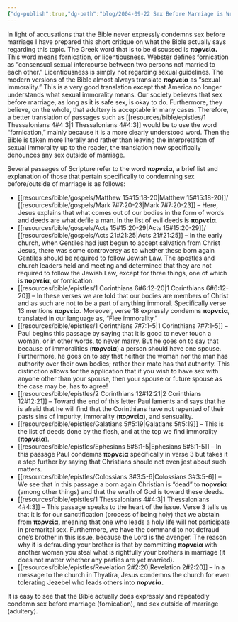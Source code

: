 ```yaml
---
{"dg-publish":true,"dg-path":"blog/2004-09-22 Sex Before Marriage is Wrong.md","permalink":"/blog/2004-09-22-sex-before-marriage-is-wrong/","tags":["sex","Bible","study"],"noteIcon":"","created":"2004-09-22"}
---
```



In light of accusations that the Bible never expressly condemns sex before marriage I have prepared this short critique on what the Bible actually says regarding this topic. The Greek word that is to be discussed is **πορνεία.** This word means fornication, or licentiousness. Webster defines fornication as “consensual sexual intercourse between two persons not married to each other.” Licentiousness is simply not regarding sexual guidelines. The modern versions of the Bible almost always translate **πορνεία** as “sexual immorality.” This is a very good translation except that America no longer understands what sexual immorality means. Our society believes that sex before marriage, as long as it is safe sex, is okay to do. Furthermore, they believe, on the whole, that adultery is acceptable in many cases. Therefore, a better translation of passages such as [[resources/bible/epistles/1 Thessalonians 4#4:3\|1 Thessalonians 4#4:3]] would be to use the word “fornication,” mainly because it is a more clearly understood word. Then the Bible is taken more literally and rather than leaving the interpretation of sexual immorality up to the reader, the translation now specifically denounces any sex outside of marriage.

Several passages of Scripture refer to the word **πορνεία,** a brief list and explanation of those that pertain specifically to condemning sex before/outside of marriage is as follows:

*   [[resources/bible/gospels/Matthew 15#15:18-20\|Matthew 15#15:18-20]]/ [[resources/bible/gospels/Mark 7#7:20-23\|Mark 7#7:20-23]] – Here, Jesus explains that what comes out of our bodies in the form of words and deeds are what defile a man. In the list of evil deeds is **πορνεία.**
*   [[resources/bible/gospels/Acts 15#15:20-29\|Acts 15#15:20-29]]/ [[resources/bible/gospels/Acts 21#21:25\|Acts 21#21:25]] – In the early church, when Gentiles had just begun to accept salvation from Christ Jesus, there was some controversy as to whether these born again Gentiles should be required to follow Jewish Law. The apostles and church leaders held and meeting and determined that they are not required to follow the Jewish Law, except for three things, one of which is **πορνεία**, or fornication.
*   [[resources/bible/epistles/1 Corinthians 6#6:12-20\|1 Corinthians 6#6:12-20]] – In these verses we are told that our bodies are members of Christ and as such are not to be a part of anything immoral. Specifically verse 13 mentions **πορνεία.** Moreover, verse 18 expressly condemns **πορνεία,** translated in our language as, “Flee immorality.”
*   [[resources/bible/epistles/1 Corinthians 7#7:1-5\|1 Corinthians 7#7:1-5]] – Paul begins this passage by saying that it is good to never touch a woman, or in other words, to never marry. But he goes on to say that because of immoralities (**πορνεία**) a person should have one spouse. Furthermore, he goes on to say that neither the woman nor the man has authority over their own bodies; rather their mate has that authority. This distinction allows for the application that if you wish to have sex with anyone other than your spouse, then your spouse or future spouse as the case may be, has to agree!
*   [[resources/bible/epistles/2 Corinthians 12#12:21\|2 Corinthians 12#12:21]] – Toward the end of this letter Paul laments and says that he is afraid that he will find that the Corinthians have not repented of their pasts sins of impurity, immorality (**πορνεία**), and sensuality.
*   [[resources/bible/epistles/Galatians 5#5:19\|Galatians 5#5:19]] – This is the list of deeds done by the flesh, and at the top we find immorality (**πορνεία**).
*   [[resources/bible/epistles/Ephesians 5#5:1-5\|Ephesians 5#5:1-5]] – In this passage Paul condemns **πορνεία** specifically in verse 3 but takes it a step further by saying that Christians should not even jest about such matters.
*   [[resources/bible/epistles/Colossians 3#3:5-6\|Colossians 3#3:5-6]] – We see that in this passage a born again Christian is “dead” to **πορνεία** (among other things) and that the wrath of God is toward these deeds.
*   [[resources/bible/epistles/1 Thessalonians 4#4:3\|1 Thessalonians 4#4:3]] – This passage speaks to the heart of the issue. Verse 3 tells us that it is for our sanctification (process of being holy) that we abstain from **πορνεία,** meaning that one who leads a holy life will not participate in premarital sex. Furthermore, we have the command to not defraud one’s brother in this issue, because the Lord is the avenger. The reason why it is defrauding your brother is that by committing **πορνεία** with another woman you steal what is rightfully your brothers in marriage (it does not matter whether any parties are yet married).
*   [[resources/bible/epistles/Revelation 2#2:20\|Revelation 2#2:20]] – In a message to the church in Thyatira, Jesus condemns the church for even tolerating Jezebel who leads others into **πορνεία.**

It is easy to see that the Bible actually does expressly and repeatedly condemn sex before marriage (fornication), and sex outside of marriage (adultery).